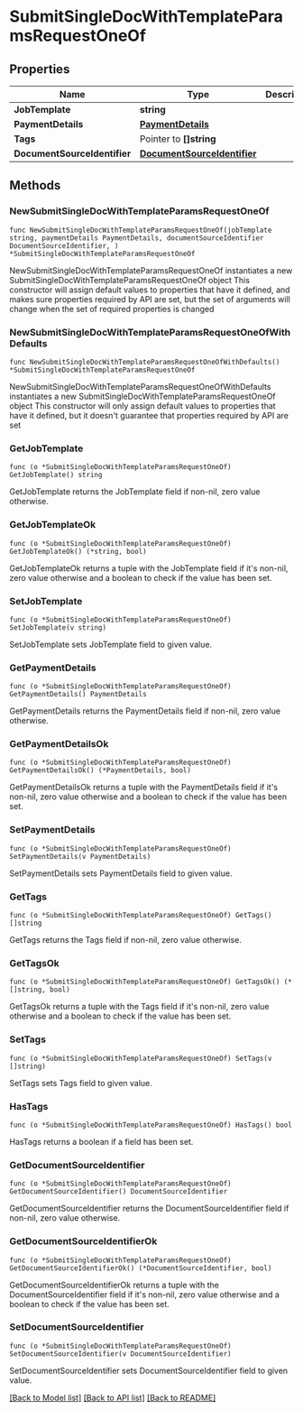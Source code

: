 # SubmitSingleDocWithTemplateParamsRequestOneOf

## Properties

Name | Type | Description | Notes
------------ | ------------- | ------------- | -------------
**JobTemplate** | **string** |  | 
**PaymentDetails** | [**PaymentDetails**](PaymentDetails.md) |  | 
**Tags** | Pointer to **[]string** |  | [optional] 
**DocumentSourceIdentifier** | [**DocumentSourceIdentifier**](DocumentSourceIdentifier.md) |  | 

## Methods

### NewSubmitSingleDocWithTemplateParamsRequestOneOf

`func NewSubmitSingleDocWithTemplateParamsRequestOneOf(jobTemplate string, paymentDetails PaymentDetails, documentSourceIdentifier DocumentSourceIdentifier, ) *SubmitSingleDocWithTemplateParamsRequestOneOf`

NewSubmitSingleDocWithTemplateParamsRequestOneOf instantiates a new SubmitSingleDocWithTemplateParamsRequestOneOf object
This constructor will assign default values to properties that have it defined,
and makes sure properties required by API are set, but the set of arguments
will change when the set of required properties is changed

### NewSubmitSingleDocWithTemplateParamsRequestOneOfWithDefaults

`func NewSubmitSingleDocWithTemplateParamsRequestOneOfWithDefaults() *SubmitSingleDocWithTemplateParamsRequestOneOf`

NewSubmitSingleDocWithTemplateParamsRequestOneOfWithDefaults instantiates a new SubmitSingleDocWithTemplateParamsRequestOneOf object
This constructor will only assign default values to properties that have it defined,
but it doesn't guarantee that properties required by API are set

### GetJobTemplate

`func (o *SubmitSingleDocWithTemplateParamsRequestOneOf) GetJobTemplate() string`

GetJobTemplate returns the JobTemplate field if non-nil, zero value otherwise.

### GetJobTemplateOk

`func (o *SubmitSingleDocWithTemplateParamsRequestOneOf) GetJobTemplateOk() (*string, bool)`

GetJobTemplateOk returns a tuple with the JobTemplate field if it's non-nil, zero value otherwise
and a boolean to check if the value has been set.

### SetJobTemplate

`func (o *SubmitSingleDocWithTemplateParamsRequestOneOf) SetJobTemplate(v string)`

SetJobTemplate sets JobTemplate field to given value.


### GetPaymentDetails

`func (o *SubmitSingleDocWithTemplateParamsRequestOneOf) GetPaymentDetails() PaymentDetails`

GetPaymentDetails returns the PaymentDetails field if non-nil, zero value otherwise.

### GetPaymentDetailsOk

`func (o *SubmitSingleDocWithTemplateParamsRequestOneOf) GetPaymentDetailsOk() (*PaymentDetails, bool)`

GetPaymentDetailsOk returns a tuple with the PaymentDetails field if it's non-nil, zero value otherwise
and a boolean to check if the value has been set.

### SetPaymentDetails

`func (o *SubmitSingleDocWithTemplateParamsRequestOneOf) SetPaymentDetails(v PaymentDetails)`

SetPaymentDetails sets PaymentDetails field to given value.


### GetTags

`func (o *SubmitSingleDocWithTemplateParamsRequestOneOf) GetTags() []string`

GetTags returns the Tags field if non-nil, zero value otherwise.

### GetTagsOk

`func (o *SubmitSingleDocWithTemplateParamsRequestOneOf) GetTagsOk() (*[]string, bool)`

GetTagsOk returns a tuple with the Tags field if it's non-nil, zero value otherwise
and a boolean to check if the value has been set.

### SetTags

`func (o *SubmitSingleDocWithTemplateParamsRequestOneOf) SetTags(v []string)`

SetTags sets Tags field to given value.

### HasTags

`func (o *SubmitSingleDocWithTemplateParamsRequestOneOf) HasTags() bool`

HasTags returns a boolean if a field has been set.

### GetDocumentSourceIdentifier

`func (o *SubmitSingleDocWithTemplateParamsRequestOneOf) GetDocumentSourceIdentifier() DocumentSourceIdentifier`

GetDocumentSourceIdentifier returns the DocumentSourceIdentifier field if non-nil, zero value otherwise.

### GetDocumentSourceIdentifierOk

`func (o *SubmitSingleDocWithTemplateParamsRequestOneOf) GetDocumentSourceIdentifierOk() (*DocumentSourceIdentifier, bool)`

GetDocumentSourceIdentifierOk returns a tuple with the DocumentSourceIdentifier field if it's non-nil, zero value otherwise
and a boolean to check if the value has been set.

### SetDocumentSourceIdentifier

`func (o *SubmitSingleDocWithTemplateParamsRequestOneOf) SetDocumentSourceIdentifier(v DocumentSourceIdentifier)`

SetDocumentSourceIdentifier sets DocumentSourceIdentifier field to given value.



[[Back to Model list]](../README.md#documentation-for-models) [[Back to API list]](../README.md#documentation-for-api-endpoints) [[Back to README]](../README.md)


